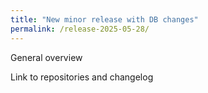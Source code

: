 ```yaml
---
title: "New minor release with DB changes"
permalink: /release-2025-05-28/
---
```



General overview



Link to repositories and changelog